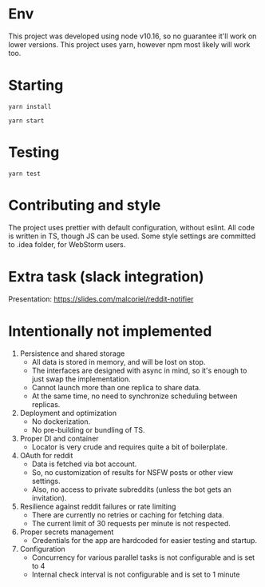 # Env

This project was developed using node v10.16, so no guarantee it'll work on lower versions.
This project uses yarn, however npm most likely will work too.

# Starting

`yarn install`

`yarn start`

# Testing

`yarn test`

# Contributing and style

The project uses prettier with default configuration, without eslint. 
All code is written in TS, though JS can be used.
Some style settings are committed to .idea folder, for WebStorm users.

# Extra task (slack integration)

Presentation: https://slides.com/malcoriel/reddit-notifier

# Intentionally not implemented
1. Persistence and shared storage
    * All data is stored in memory, and will be lost on stop.
    * The interfaces are designed with async in mind, so it's enough to just swap the implementation.
    * Cannot launch more than one replica to share data.
    * At the same time, no need to synchronize scheduling between replicas.
2. Deployment and optimization
    * No dockerization.
    * No pre-building or bundling of TS.
3. Proper DI and container 
    * Locator is very crude and requires quite a bit of boilerplate.
4. OAuth for reddit
    * Data is fetched via bot account.
    * So, no customization of results for NSFW posts or other view settings.
    * Also, no access to private subreddits (unless the bot gets an invitation).
5. Resilience against reddit failures or rate limiting
    * There are currently no retries or caching for fetching data.
    * The current limit of 30 requests per minute is not respected.
6. Proper secrets management
    * Credentials for the app are hardcoded for easier testing and startup.
7. Configuration
    * Concurrency for various parallel tasks is not configurable and is set to 4
    * Internal check interval is not configurable and is set to 1 minute
